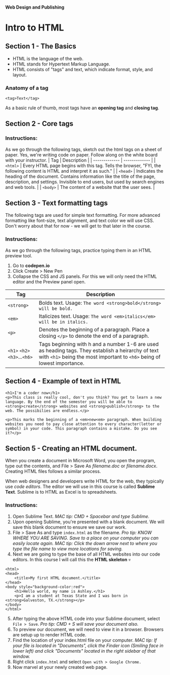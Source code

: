 #### Web Design and Publishing
# Intro to HTML

## Section 1 - The Basics
* HTML is the language of the web.
* HTML stands for Hypertext Markup Language.
* HTML consists of "tags" and text, which indicate format, style, and layout.


### Anatomy of a tag
```
<tag>Text</tag>
```
As a basic rule of thumb, most tags have an **opening tag** and **closing tag**.
## Section 2 - Core tags
### Instructions:
As we go through the following tags, sketch out the html tags on a sheet of paper. Yes, we're writing code on paper. Follow along on the white board with your instructor.
| Tag  | Description |
| ------------- | ------------- |
| `<html>`      | Every HTML page begins with this tag. Tells the browser, "FYI, the following content is HTML and interpret it as such."  |
| `<head>`      | Indicates the heading of the document. Contains information like the title of the page, description, and settings. Invisible to end users, but used by search engines and web tools.  |
| `<body>`      | The content of a website that the user sees.  |
## Section 3 - Text formatting tags
The following tags are used for simple text formatting. For more advanced formatting like font-size, text alignment, and text color we will use CSS. Don't worry about that for now - we will get to that later in the course.

### Instructions:
As we go through the following tags, practice typing them in an HTML preview tool.
1. Go to **codepen.io**
2. Click Create > New Pen
3. Collapse the CSS and JS panels. For this we will only need the HTML editor and the Preview panel open.

| Tag  | Description |
| ------------- | ------------- |
| `<strong>`    | Bolds text. Usage: ```The word <strong>bold</strong> will be bold.```  |
| `<em>`        | Italicizes text. Usage: ```The word <em>italics</em> will be in italics.```  |
| `<p>`      | Denotes the beginning of a paragraph. Place a closing `</p>` to denote the end of a paragraph.
| `<h1>` `<h2>` `<h3>`...`<h6>`      | Tags beginning with h and a number 1-6 are used as heading tags. They establish a heirarchy of text with `<h1>` being the most important to `<h6>` being of lowest importance.
## Section 4 - Example of text in HTML
```
<h1>I'm a coder now</h1>
<p>This class is really cool, don't you think? You get to learn a new language. By the end of the semester you will be able to <strong>create</strong> websites and <strong>publish</strong> to the web. The possibilies are endless.</p>

<p>This marks the beginning of a <em>new<em> paragraph. When building websites you need to pay close attention to every character(letter or symbol) in your code. This paragraph contains a mistake. Do you see it?</p>
```
## Section 5 - Creating an HTML document.
When you create a document in Microsoft Word, you open the program, type out the contents, and File > Save As *filename.doc* or *filename.docx*. Creating HTML files follows a similar process.

When web designers and developers write HTML for the web, they typically use *code editors*. The editor we will use in this course is called **Sublime Text**. Sublime is to HTML as Excel is to spreadsheets.
### Instructions:
1. Open Sublime Text. *MAC tip: CMD + Spacebar and type Sublime.*
2. Upon opening Sublime, you're presented with a blank document. We will save this blank document to ensure we save our work.
3. File > Save As and type `index.html` as the filename. 
    *Pro tip: KNOW WHERE YOU ARE SAVING. Save to a place on your computer you can easily locate again.* 
*MAC tip: Click the down arrow next to where you type the file name to view more locations for saving.*
4. Next we are going to type the base of all HTML websites into our code editors. In this course I will call this the **HTML skeleton** 💀
```
<html>
<head>
    <title>My first HTML document.</title>
</head>
<body style="background-color:red">
    <h1>Hello world, my name is Ashley.</h1>
    <p>I am a student at Texas State and I was born in <strong>Galveston, TX.</strong></p>
</body>
</html>
```
5. After typing the above HTML code into your Sublime document, select `File > Save`. *Pro tip: CMD + S will save your document also.* 
6. To preview our document, we will need to view it in a browser. Browsers are setup up to render HTML code.
7. Find the location of your index.html file on your computer. *MAC tip: If your file is located in "Documents", click the Finder icon (Smiling face in lower left) and click "Documents" located in the right sidebar of that window.*
8. Right click `index.html` and select `Open with > Google Chrome.`
9. Now marvel at your newly created web page.
